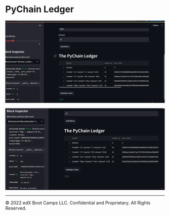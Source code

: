 # PyChain Ledger

![image](pychainscreenshot.png)

![image](pychainscreenshot2.png)

---

© 2022 edX Boot Camps LLC. Confidential and Proprietary. All Rights Reserved.
